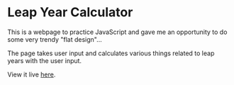 <h1>Leap Year Calculator</h1>
<p>This is a webpage to practice JavaScript and gave me an opportunity to do some very trendy "flat design"...</p>
<p>The page takes user input and calculates various things related to leap years with the user input.</p>
<p>View it live <a href="http://www.hannaliebl.com/lab/leap-year-calculator">here</a>.</p>
